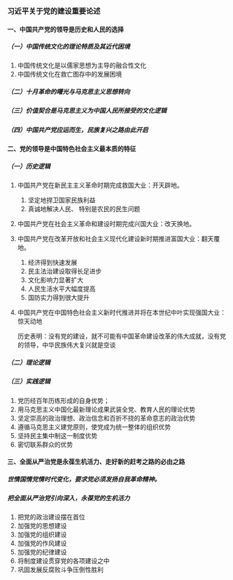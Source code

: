 ### 习近平关于党的建设重要论述

#### 一、中国共产党的领导是历史和人民的选择

##### （一）中国传统文化的理论特质及其近代困境

1. 中国传统文化是以儒家思想为主导的融合性文化
2. 中国传统文化在救亡图存中的发展困境

##### （二）十月革命的曙光与马克思主义思想转向

##### （三）价值契合是马克思主义为中国人民所接受的文化逻辑

##### （四）中国共产党应运而生，民族复兴之路由此开启

#### 二、党的领导是中国特色社会主义最本质的特征

##### （一）历史逻辑

1. 中国共产党在新民主主义革命时期完成救国大业：开天辟地。

	1. 坚定地捍卫国家民族利益
	2. 真诚地解决人民、 特别是农民的民生问题

2. 中国共产党在社会主义革命和建设时期完成兴国大业：改天换地。

3. 中国共产党在改革开放和社会主义现代化建设新时期推进富国大业：翻天覆地。

	1. 经济得到快速发展
	2. 民主法治建设取得长足进步
	3. 文化影响力显著扩大
	4. 人民生活水平大幅度提高
	5. 国防实力得到很大提升

4. 中国共产党在中国特色社会主义新时代推进并将在本世纪中叶实现强国大业：惊天动地

	历史表明：没有党的建设，就不可能有中国革命建设改革的伟大成就，没有党的领导，中华民族伟大复兴就是空谈

##### （二）理论逻辑

##### （三）实践逻辑

1. 党历经百年历练形成的自身优势；
2. 用马克思主义中国化最新理论成果武装全党、教育人民的理论优势
3. 坚定崇高的政治理想、政治信念和百折不挠的革命意志的政治优势
4. 遵循马克思主义建党原则，使党成为统一整体的组织优势
5. 坚持民主集中制这一制度优势
6. 密切联系群众的优势

#### 三、全面从严治党是永葆生机活力、走好新的赶考之路的必由之路

##### 世情国情党情时代变化，要求党必须发扬自我革命精神。

##### 把全面从严治党引向深入，永葆党的生机活力

1. 把党的政治建设摆在首位
2. 加强党的思想建设
3. 加强党的组织建设
4. 加强党的作风建设
5. 加强党的纪律建设
6. 将制度建设贯穿党的各项建设之中
7. 巩固发展反腐败斗争压倒性胜利

